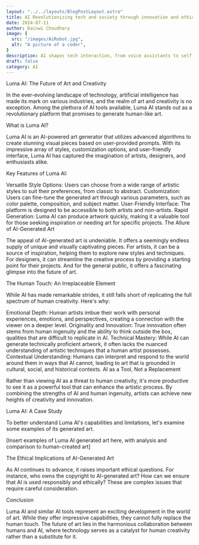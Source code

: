```yaml
---
layout: "../../layouts/BlogPostLayout.astro"
title: AI Revolutionizing tech and society through innovation and ethics.  # in 31 charecters
date: 2024-07-11
author: Dainwi Choudhary
image: {
  src: "/images/AiRobot.jpg",
  alt: "A picture of a coder",
}
description: AI shapes tech interaction, from voice assistants to self-driving cars, revolutionizing industries for an advanced future. #in 128 charecters
draft: false
category: AI
---
```


Luma AI: The Future of Art and Creativity

In the ever-evolving landscape of technology, artificial intelligence has made its mark on various industries, and the realm of art and creativity is no exception. Among the plethora of AI tools available, Luma AI stands out as a revolutionary platform that promises to generate human-like art.

What is Luma AI?

Luma AI is an AI-powered art generator that utilizes advanced algorithms to create stunning visual pieces based on user-provided prompts. With its impressive array of styles, customization options, and user-friendly interface, Luma AI has captured the imagination of artists, designers, and enthusiasts alike.

Key Features of Luma AI:

Versatile Style Options: Users can choose from a wide range of artistic styles to suit their preferences, from classic to abstract.
Customization: Users can fine-tune the generated art through various parameters, such as color palette, composition, and subject matter.
User-Friendly Interface: The platform is designed to be accessible to both artists and non-artists.
Rapid Generation: Luma AI can produce artwork quickly, making it a valuable tool for those seeking inspiration or needing art for specific projects.
The Allure of AI-Generated Art

The appeal of AI-generated art is undeniable. It offers a seemingly endless supply of unique and visually captivating pieces. For artists, it can be a source of inspiration, helping them to explore new styles and techniques. For designers, it can streamline the creative process by providing a starting point for their projects. And for the general public, it offers a fascinating glimpse into the future of art.

The Human Touch: An Irreplaceable Element

While AI has made remarkable strides, it still falls short of replicating the full spectrum of human creativity. Here's why:

Emotional Depth: Human artists imbue their work with personal experiences, emotions, and perspectives, creating a connection with the viewer on a deeper level.
Originality and Innovation: True innovation often stems from human ingenuity and the ability to think outside the box, qualities that are difficult to replicate in AI.
Technical Mastery: While AI can generate technically proficient artwork, it often lacks the nuanced understanding of artistic techniques that a human artist possesses.
Contextual Understanding: Humans can interpret and respond to the world around them in ways that AI cannot, leading to art that is grounded in cultural, social, and historical contexts.
AI as a Tool, Not a Replacement

Rather than viewing AI as a threat to human creativity, it's more productive to see it as a powerful tool that can enhance the artistic process. By combining the strengths of AI and human ingenuity, artists can achieve new heights of creativity and innovation.

Luma AI: A Case Study

To better understand Luma AI's capabilities and limitations, let's examine some examples of its generated art.

[Insert examples of Luma AI generated art here, with analysis and comparison to human-created art]

The Ethical Implications of AI-Generated Art

As AI continues to advance, it raises important ethical questions. For instance, who owns the copyright to AI-generated art? How can we ensure that AI is used responsibly and ethically? These are complex issues that require careful consideration.

Conclusion

Luma AI and similar AI tools represent an exciting development in the world of art. While they offer impressive capabilities, they cannot fully replace the human touch. The future of art lies in the harmonious collaboration between humans and AI, where technology serves as a catalyst for human creativity rather than a substitute for it.